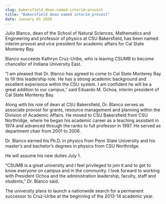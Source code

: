 ```yaml
---
slug: bakersfield-dean-named-interim-provost
title: "Bakersfield dean named interim provost"
date: January 01 2020
---
```


 
<p>
  Julio Blanco, dean of the School of Natural Sciences, Mathematics and
  Engineering and professor of physics at CSU Bakersfield, has been named
  interim provost and vice president for academic affairs for Cal State Monterey
  Bay.
</p>
<p>
  Blanco succeeds Kathryn Cruz-Uribe, who is leaving CSUMB to become chancellor
  of Indiana University East.
</p>
<p>
  “I am pleased that Dr. Blanco has agreed to come to Cal State Monterey Bay to
  fill this leadership role. He has a strong academic background and excellent
  experience within the CSU system. I am confident he will be a great addition
  to our campus,” said Eduardo M. Ochoa, interim president of Cal State Monterey
  Bay.
</p>
<p>
  Along with his role of dean at CSU Bakersfield, Dr. Blanco serves as associate
  provost for grants, resource management and planning within the Division of
  Academic Affairs. He moved to CSU Bakersfield from CSU Northridge, where he
  began his academic career as a teaching assistant in 1974 and advanced through
  the ranks to full professor in 1997. He served as department chair from 2001
  to 2006.
</p>
<p>
  Dr. Blanco earned his Ph.D. in physics from Penn State University and his
  master’s and bachelor’s degrees in physics from CSU Northridge.
</p>
<p>He will assume his new duties July 1.</p>
<p>
  “CSUMB is a great university and I feel privileged to join it and to get to
  know everyone on campus and in the community. I look forward to working with
  President Ochoa and the administration leadership, faculty, staff and
  students,” Dr. Blanco said.
</p>
<p>
  The university plans to launch a nationwide search for a permanent successor
  to Cruz-Uribe at the beginning of the 2013-14 academic year.
</p>
 
